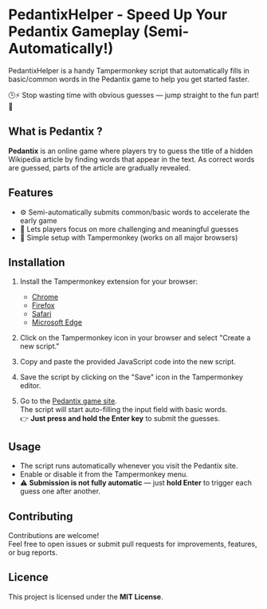 # PedantixHelper - Speed Up Your Pedantix Gameplay (Semi-Automatically!)

PedantixHelper is a handy Tampermonkey script that automatically fills in basic/common words in the Pedantix game to help you get started faster.

🕒⚡ Stop wasting time with obvious guesses — jump straight to the fun part! 🚀

## What is Pedantix ?

**Pedantix** is an online game where players try to guess the title of a hidden Wikipedia article by finding words that appear in the text. As correct words are guessed, parts of the article are gradually revealed.

## Features

* ⚙️ Semi-automatically submits common/basic words to accelerate the early game
* 🎯 Lets players focus on more challenging and meaningful guesses
* 🧩 Simple setup with Tampermonkey (works on all major browsers)

## Installation

1. Install the Tampermonkey extension for your browser:
    * [Chrome](https://chrome.google.com/webstore/detail/tampermonkey/dhdgffkkebhmkfjojejmpbldmpobfkfo)
    * [Firefox](https://addons.mozilla.org/en-US/firefox/addon/tampermonkey/)
    * [Safari](https://apps.apple.com/us/app/tampermonkey/id1482490089)
    * [Microsoft Edge](https://microsoftedge.microsoft.com/addons/detail/tampermonkey/iikmkjmpaadaobahmlepeloendndfphd)

1. Click on the Tampermonkey icon in your browser and select "Create a new script."

1. Copy and paste the provided JavaScript code into the new script.

1. Save the script by clicking on the "Save" icon in the Tampermonkey editor.

1. Go to the [Pedantix game site](https://pedantix.certitudes.org).  
   The script will start auto-filling the input field with basic words.  
   👉 **Just press and hold the Enter key** to submit the guesses.

## Usage

- The script runs automatically whenever you visit the Pedantix site.
- Enable or disable it from the Tampermonkey menu.
- ⚠️ **Submission is not fully automatic** — just **hold Enter** to trigger each guess one after another.


## Contributing

Contributions are welcome!  
Feel free to open issues or submit pull requests for improvements, features, or bug reports.

## Licence 

This project is licensed under the **MIT License**.
